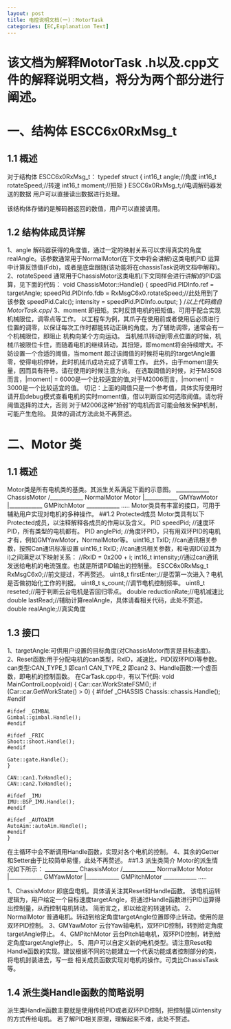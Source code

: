 ```yaml
---
layout: post
title: 电控说明文档(一)：MotorTask
categories: [EC,Explanation Text]
---
```


# 该文档为解释MotorTask .h以及.cpp文件的解释说明文档，将分为两个部分进行阐述。

# 一、结构体 ESCC6x0RxMsg_t
## 1.1 概述
对于结构体 ESCC6x0RxMsg_t：
    typedef struct {
    int16_t angle;//角度
    int16_t rotateSpeed;//转速
    int16_t moment;//扭矩
    } ESCC6x0RxMsg_t;//电调解码器发送的数据 用户可以直接读出数据进行处理。

该结构体存储的是解码器返回的数值，用户可以直接调用。
## 1.2 结构体成员详解
1、angle 解码器获得的角度值，通过一定的映射关系可以求得真实的角度realAngle。该参数通常用于NormalMotor(在下文中将会讲解)这类电机PID
运算中计算反馈值(Fdb)，或者是底盘跟随(该功能将在chassisTask说明文档中解释)。
2、rotateSpeed 通常用于ChassisMotor这类电机(下文同样会进行讲解)的PID运算，见下面的代码：
    void ChassisMotor::Handle() {
    speedPid.PIDInfo.ref = targetAngle;
    speedPid.PIDInfo.fdb = RxMsgC6x0.rotateSpeed;//此处用到了该参数
    speedPid.Calc();
    intensity = speedPid.PIDInfo.output;
    }
/*以上代码摘自MotorTask.cpp*/
3、moment 即扭矩。实时反馈电机的扭矩值。可用于配合实现机械限位，调零点等工作。
以工程车为例，其爪子在使用前或者使用后必须进行位置的调零，以保证每次工作时都能转动正确的角度。为了辅助调零，通常会有一个机械限位，即阻止
机构向某个方向运动。
当机械爪转动到零点位置的时候，机械爪被限位卡住，而随着电机的继续转动，其扭矩，即moment将会持续增大。不妨设置一个合适的阈值，当moment
超过该阈值的时候将电机的targetAngle置零，使得电机停转，此时机械爪成功完成了调零工作。
此外，由于moment是矢量，因而具有符号。请在使用的时候注意方向。
在选取阈值的时候，对于M3508而言，|moment| = 6000是一个比较适宜的值,对于M2006而言，|moment| = 3000是一个比较适宜的值。
切记：上面的阈值只是一个参考值，具体实际使用时请开启debug模式查看电机的实时moment值，借以判断应如何选取阈值。请勿将阈值选择的过大，否则
对于M2006这种“娇弱”的电机而言可能会触发保护机制，可能产生危险。
具体的调试方法此处不再赘述。

# 二、Motor 类
## 1.1 概述
Motor类是所有电机类的基类。其派生关系满足下面的示意图。
               ____________ ChassisMotor
              /____________ NormalMotor
   Motor |____________ GMYawMotor
              |____________ GMPitchMotor
              \____________ .....
Motor类具有丰富的接口，可用于辅助用户实现对电机的多种操作。
##1.2 Protected成员
Motor类具有以下Protected成员，以注释解释各成员的作用以及含义。
PID speedPid; //速度环PID，所有类型的电机都有。
PID anglePid; //角度环PID，只有用双环PID的电机才有，例如GMYawMotor，NormalMotor等。
uint16_t TxID; //can通讯相关参数，按照Can通讯标准设置
uint16_t RxID; //can通讯相关参数，和电调ID(设其为i)之间满足以下映射关系：
//RxID = 0x200 + i;
int16_t intensity;//通过can通讯发送给电机的电流强度。也就是所谓PID输出的控制量。
ESCC6x0RxMsg_t RxMsgC6x0;//前文提过，不再赘述。
uint8_t firstEnter;//是否第一次进入？电机是否做初始化工作的判据。
uint8_t s_count;//调节电机控制频率。
uint8_t reseted;//用于判断云台电机是否回归零点。
double reductionRate;//电机减速比
double lastRead;//辅助计算realAngle，具体请看相关代码，此处不赘述。
double realAngle;//真实角度
## 1.3 接口
1、targetAngle:可供用户设置的目标角度(对ChassisMotor而言是目标速度)。
2、Reset函数:用于分配电机的can类型，RxID，减速比，PID(双环PID)等参数。
can类型:CAN_TYPE_1 即can1
CAN_TYPE_2 即can2
3、Handle函数:一个虚函数，即电机的控制函数。
在CarTask.cpp中，有以下代码:
    void MainControlLoop(void) {
    Car::car.WorkStateFSM();
    if (Car::car.GetWorkState() > 0) {
    #ifdef _CHASSIS
    Chassis::chassis.Handle();
    #endif
    
    #ifdef _GIMBAL
    Gimbal::gimbal.Handle();
    #endif
    
    #ifdef _FRIC
    Shoot::shoot.Handle();
    #endif
    
    Gate::gate.Handle();
    }
    
    CAN::can1.TxHandle();
    CAN::can2.TxHandle();
    
    #ifdef _IMU
    IMU::BSP_IMU.Handle();
    #endif
    
    #ifdef _AUTOAIM
    AutoAim::autoAim.Handle();
    #endif
    }
在主循环中会不断调用Handle函数，实现对各个电机的控制。
4、其余的Getter和Setter由于比较简单易懂，此处不再赘述。
##1.3 派生类简介
Motor的派生情况如下所示：
               ____________ ChassisMotor
              /____________ NormalMotor
   Motor |____________ GMYawMotor
              |____________ GMPitchMotor
              \____________ .....

1、ChassisMotor 即底盘电机。具体请关注其Reset和Handle函数。
该电机运转逻辑为，用户给定一个目标速度targetAngle，将通过Handle函数进行PID运算得出控制量，从而控制电机转动。
简而言之，即以给定的转速转动。
2、NormalMotor 普通电机。转动到给定角度targetAngle位置即停止转动。使用的是双环PID控制。
3、GMYawMotor 云台Yaw轴电机，双环PID控制，转到给定角度targetAngle停止。
4、GMPitchMotor 云台Pitch轴电机，双环PID控制，转到给定角度targetAngle停止。
5、用户可以自定义新的电机类型。请注意Reset和Handle函数的实现。建议根据不同的功能建立一个代表功能或者控制部分的类，将电机封装进去，写一些
相关成员函数实现对电机的操作。可类比ChassisTask等。

## 1.4 派生类Handle函数的简略说明
派生类Handle函数主要就是使用传统PID或者双环PID控制，把控制量以intensity的方式传给电机。
若了解PID相关原理，理解起来不难，此处不赘述。